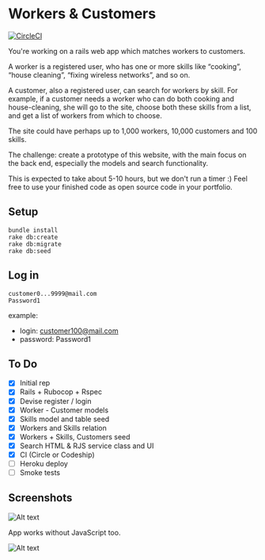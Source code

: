# Workers & Customers

[![CircleCI](https://circleci.com/gh/mpakus/workers.svg?style=svg)](https://circleci.com/gh/mpakus/workers)

You're working on a rails web app which matches workers to customers.

A worker is a registered user, who has one or more skills like “cooking”, “house cleaning”, “fixing wireless networks”, and so on.

A customer, also a registered user, can search for workers by skill. For example, if a customer needs a worker who can do both cooking and house-cleaning, she will go to the site, choose both these skills from a list, and get a list of workers from which to choose.

The site could have perhaps up to 1,000 workers, 10,000 customers and 100 skills.

The challenge: create a prototype of this website, with the main focus on the back end, especially the models and search functionality.

This is expected to take about 5-10 hours, but we don't run a timer :) Feel free to use your finished code as open source code in your portfolio.

## Setup
```
bundle install
rake db:create
rake db:migrate
rake db:seed
```

## Log in
```
customer0...9999@mail.com
Password1
```

example:
- login: customer100@mail.com
- password: Password1

## To Do

- [x] Initial rep
- [x] Rails + Rubocop + Rspec
- [x] Devise register / login
- [x] Worker - Customer models
- [x] Skills model and table seed
- [x] Workers and Skills relation
- [x] Workers + Skills, Customers seed
- [x] Search HTML & RJS service class and UI
- [x] CI (Circle or Codeship)
- [ ] Heroku deploy
- [ ] Smoke tests

## Screenshots

![Alt text](https://monosnap.com/image/O6zkhdw6WEKxmXUpm52vgc2QsjWBus)

App works without JavaScript too.

![Alt text](https://monosnap.com/image/hkda1TeuuFQPHGZqWhD2QHaCAaZOEe)
